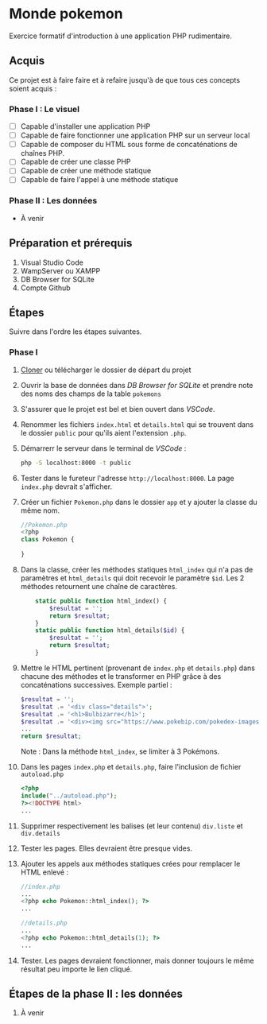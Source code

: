 # Monde pokemon
Exercice formatif d'introduction à une application PHP rudimentaire.

## Acquis
Ce projet est à faire faire et à refaire jusqu'à de que tous ces concepts soient acquis :

### Phase I : Le visuel
- [ ] Capable d'installer une application PHP
- [ ] Capable de faire fonctionner une application PHP sur un serveur local
- [ ] Capable de composer du HTML sous forme de concaténations de chaînes PHP.
- [ ] Capable de créer une classe PHP
- [ ] Capable de créer une méthode statique
- [ ] Capable de faire l'appel à une méthode statique

### Phase II : Les données
- À venir

## Préparation et prérequis
1. Visual Studio Code
1. WampServer ou XAMPP
1. DB Browser for SQLite
1. Compte Github

## Étapes
Suivre dans l'ordre les étapes suivantes.

### Phase I
1. [Cloner](https://github.com/web3cstj) ou télécharger le dossier de départ du projet
1. Ouvrir la base de données dans _DB Browser for SQLite_ et prendre note des noms des champs de la table `pokemons`
1. S'assurer que le projet est bel et bien ouvert dans _VSCode_.
1. Renommer les fichiers `index.html` et `details.html` qui se trouvent dans le dossier `public` pour qu'ils aient l'extension `.php`.
1. Démarrerr le serveur dans le terminal de _VSCode_ : 
	```bash 
	php -S localhost:8000 -t public
	```
1. Tester dans le fureteur l'adresse `http://localhost:8000`. La page `index.php` devrait s'afficher.
1. Créer un fichier `Pokemon.php` dans le dossier `app` et y ajouter la classe du même nom.
	```php
	//Pokemon.php
	<?php
	class Pokemon {
		
	}
	```

1. Dans la classe, créer les méthodes statiques `html_index` qui n'a pas de paramètres et `html_details` qui doit recevoir le paramètre `$id`. Les 2 méthodes retournent une chaîne de caractères.
	```php
		static public function html_index() {
			$resultat = '';
			return $resultat;
		}
		static public function html_details($id) {
			$resultat = '';
			return $resultat;
		}
	```
1. Mettre le HTML pertinent (provenant de `index.php` et `details.php`) dans chacune des méthodes et le transformer en PHP grâce à des concaténations successives. Exemple partiel :
	```php
	$resultat = '';
	$resultat .= '<div class="details">';
	$resultat .= '<h1>Bulbizarre</h1>';
	$resultat .= '<div><img src="https://www.pokebip.com/pokedex-images/artworks/1.png" alt="Bulbizarre"></div>';
	...
	return $resultat;
	```
	Note : Dans la méthode `html_index`, se limiter à 3 Pokémons.
1. Dans les pages `index.php` et `details.php`, faire l'inclusion de fichier `autoload.php`
	```php
	<?php
	include("../autoload.php");
	?><!DOCTYPE html>
	...
	```
1. Supprimer respectivement les balises (et leur contenu) `div.liste` et `div.details`
1. Tester les pages. Elles devraient être presque vides.
1. Ajouter les appels aux méthodes statiques crées pour remplacer le HTML enlevé :
	```php
	//index.php
	...
	<?php echo Pokemon::html_index(); ?>
	...
	```
	```php
	//details.php
	...
	<?php echo Pokemon::html_details(1); ?>
	...
	```
1. Tester. Les pages devraient fonctionner, mais donner toujours le même résultat peu importe le lien cliqué.

## Étapes de la phase II : les données

1. À venir
